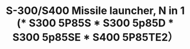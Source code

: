 ---
title: "S-300/S400 Missile launcher, N in 1 (* S300 5P85S * S300 5p85D * S300 5p85SE * S400 5P85TE2）"
price: "4400" 
desc: "Maketa"
img_path: "/assets/img/UA72173.jpg"
brand: "N/A"
available: true
special_offer: false
new: false
soon: false
cat: "010000"
subcat: "013100"
subsubcat: "0N/A"
sifra: "UA72173"
---